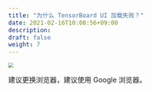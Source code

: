 ```yaml
---
title: "为什么 TensorBoard UI 加载失败？"
date: 2021-02-16T10:08:56+09:00
description:
draft: false
weight: 7
---
```


<img src="../../_images/tensorboard_404.png" style="zoom:60%;" />

建议更换浏览器，建议使用 Google 浏览器。

### 
